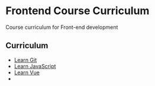 # Frontend Course Curriculum
Course curriculum for Front-end development

## Curriculum
- [Learn Git](/git)
- [Learn JavaScript](/javascript)
- [Learn Vue](/vue)
- 

